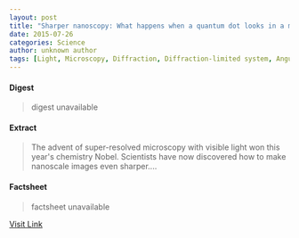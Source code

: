 ```yaml
---
layout: post
title: "Sharper nanoscopy: What happens when a quantum dot looks in a mirror?"
date: 2015-07-26
categories: Science
author: unknown author
tags: [Light, Microscopy, Diffraction, Diffraction-limited system, Angular resolution, Electromagnetic radiation, Microscope, Quantum dot, Nanowire, Scientific method, Applied and interdisciplinary physics, Mechanics, Electrodynamics, Physical chemistry, Physics, Materials science, Physical sciences, Chemistry, Natural philosophy, Atomic molecular and optical physics, Optics, Physical phenomena, Condensed matter physics]
---
```



#### Digest
>digest unavailable

#### Extract
>The advent of super-resolved microscopy with visible light won this year's chemistry Nobel. Scientists have now discovered how to make nanoscale images even sharper....

#### Factsheet
>factsheet unavailable

[Visit Link](http://feeds.sciencedaily.com/~r/sciencedaily/~3/_6zxg0FDV4A/150319143422.htm)


